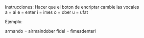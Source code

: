 Instrucciones:
Hacer que el boton de encriptar cambie las vocales  
a = ai
e = enter
i = imes
o = ober
u = ufat

Ejemplo:

armando = airmaindober
fidel = fimesdenterl

